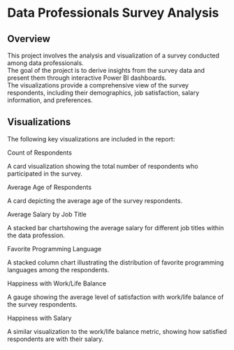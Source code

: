 # Data Professionals Survey Analysis
## Overview
This project involves the analysis and visualization of a survey conducted among data professionals. <br/>
The goal of the project is to derive insights from the survey data and present them through interactive Power BI dashboards. <br/>
The visualizations provide a comprehensive view of the survey respondents, including their demographics, job satisfaction, salary information, and preferences.

## Visualizations
The following key visualizations are included in the report:

Count of Respondents

A card visualization showing the total number of respondents who participated in the survey.

Average Age of Respondents

A card depicting the average age of the survey respondents.

Average Salary by Job Title

A stacked bar chartshowing the average salary for different job titles within the data profession.

Favorite Programming Language

A stacked column chart illustrating the distribution of favorite programming languages among the respondents.

Happiness with Work/Life Balance

A gauge showing the average level of satisfaction with work/life balance of the survey respondents.

Happiness with Salary

A similar visualization to the work/life balance metric, showing how satisfied respondents are with their salary.
